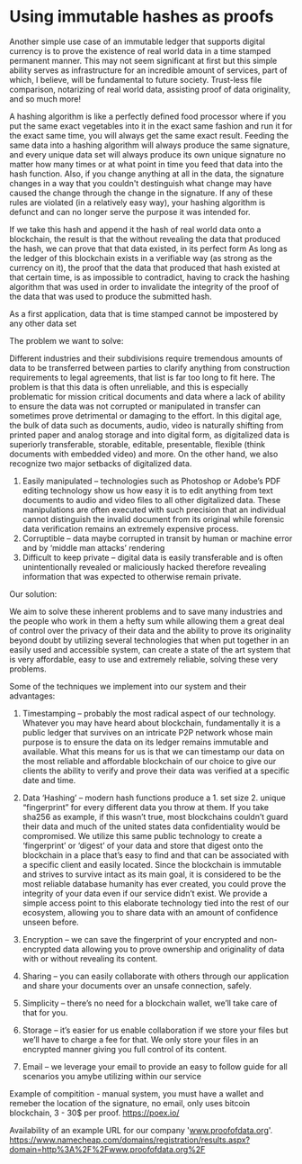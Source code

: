 # Using immutable hashes as proofs

Another simple use case of an immutable ledger that supports digital currency is to prove the existence of real world data in a time stamped permanent manner.
This may not seem significant at first but this simple ability serves as infrastructure for an incredible amount of services, part of which, I believe, will be fundamental to future society. Trust-less file comparison, notarizing of real world data, assisting proof of data originality, and so much more!

A hashing algorithm is like a perfectly defined food processor where if you put the same exact vegetables into it in the exact same fashion and run it for the exact same time, you will always get the same exact result. Feeding the same data into a hashing algorithm will always produce the same signature, and every unique data set will always produce its own unique signature no matter how many times or at what point in time you feed that data into the hash function. Also, if you change anything at all in the data, the signature changes in a way that you couldn't destinguish what change may have caused the change through the change in the signature. If any of these rules are violated (in a relatively easy way), your hashing algorithm is defunct and can no longer serve the purpose it was intended for.

If we take this hash and append it the hash of real world data onto a blockchain, the result is that the without revealing the data that produced the hash, we can prove that that data existed, in its perfect form
As long as the ledger of this blockchain exists in a verifiable way (as strong as the currency on it), the proof that the data that produced that hash existed at that certain time, is as impossible to contradict, having to crack the hashing algorithm that was used in order to invalidate the integrity of the proof of the data that was used to produce the submitted hash.

As a first application, data that is time stamped cannot be impostered by any other data set

The problem we want to solve:

Different industries and their subdivisions require tremendous amounts of data to be transferred between parties to clarify anything from construction requirements to legal agreements, that list is far too long to fit here.
The problem is that this data is often unreliable, and this is especially problematic for mission critical documents and data where a lack of ability to ensure the data was not corrupted or manipulated in transfer can sometimes prove detrimental or damaging to the effort.
In this digital age, the bulk of data such as documents, audio, video is naturally shifting from printed paper and analog storage and into digital form, as digitalized data is superiorly transferable, storable, editable, presentable, flexible (think documents with embedded video) and more.
On the other hand, we also recognize two major setbacks of digitalized data.
1.	Easily manipulated – technologies such as Photoshop or Adobe’s PDF editing technology show us how easy it is to edit anything from text documents to audio and video files to all other digitalized data.
These manipulations are often executed with such precision that an individual cannot distinguish the invalid document from its original while forensic data verification remains an extremely expensive process.
2.	Corruptible – data maybe corrupted in transit by human or machine error and by ‘middle man attacks’ rendering  
3.	Difficult to keep private – digital data is easily transferable and is often unintentionally revealed or maliciously hacked therefore revealing information that was expected to otherwise remain private.

Our solution:

We aim to solve these inherent problems and to save many industries and the people who work in them a hefty sum while allowing them a great deal of control over the privacy of their data and the ability to prove its originality beyond doubt by utilizing several technologies that when put together in an easily used and accessible system, can create a state of the art system that is very affordable, easy to use and extremely reliable, solving these very problems.

Some of the techniques we implement into our system and their advantages:

1.	Timestamping – probably the most radical aspect of our technology.
Whatever you may have heard about blockchain, fundamentally it is a public ledger that survives on an intricate P2P network whose main purpose is to ensure the data on its ledger remains immutable and available. What this means for us is that we can timestamp our data on the most reliable and affordable blockchain of our choice to give our clients the ability to verify and prove their data was verified at a specific date and time.

2.	Data ‘Hashing’ – modern hash functions produce a 1. set size 2. unique “fingerprint” for every different data you throw at them.
If you take sha256 as example, if this wasn’t true, most blockchains couldn’t guard their data and much of the united states data confidentiality would be compromised.
We utilize this same public technology to create a ‘fingerprint’ or ‘digest’ of your data and store that digest onto the blockchain in a place that’s easy to find and that can be associated with a specific client and easily located.
Since the blockchain is immutable and strives to survive intact as its main goal, it is considered to be the most reliable database humanity has ever created, you could prove the integrity of your data even if our service didn’t exist.
We provide a simple access point to this elaborate technology tied into the rest of our ecosystem, allowing you to share data with an amount of confidence unseen before.

3.	Encryption – we can save the fingerprint of your encrypted and non-encrypted data allowing you to prove ownership and originality of data with or without revealing its content.

4.	Sharing – you can easily collaborate with others through our application and share your documents over an unsafe connection, safely.

5.	Simplicity – there’s no need for a blockchain wallet, we’ll take care of that for you.

6.	Storage – it’s easier for us enable collaboration if we store your files but we’ll have to charge a fee for that. We only store your files in an encrypted manner giving you full control of its content.

7.	Email – we leverage your email to provide an easy to follow guide for all scenarios you amybe utilizing within our service

Example of compitition - manual system, you must have a wallet and remeber the location of the signature, no email, only uses bitcoin blockchain, 3 - 30$ per proof.
https://poex.io/

Availability of an example URL for our company 'www.proofofdata.org'.
https://www.namecheap.com/domains/registration/results.aspx?domain=http%3A%2F%2Fwww.proofofdata.org%2F
